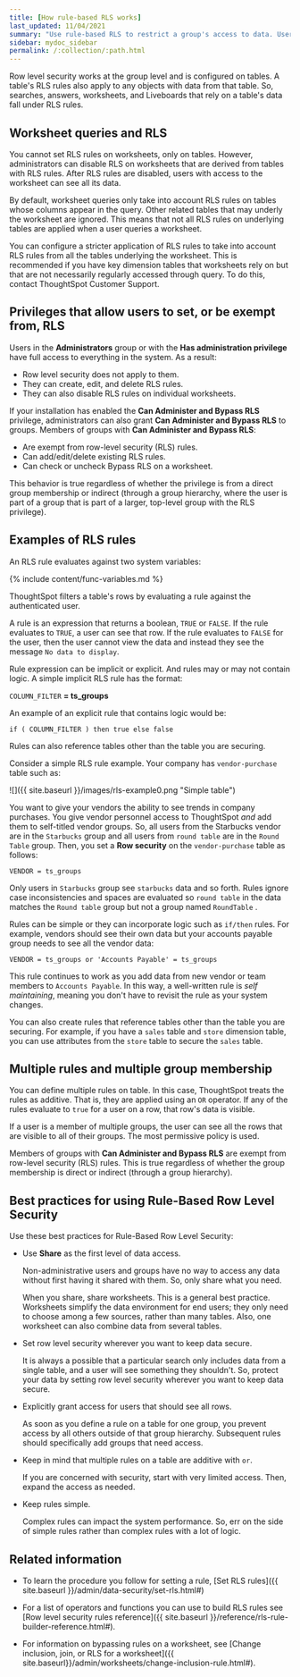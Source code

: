 ```yaml
---
title: [How rule-based RLS works]
last_updated: 11/04/2021
summary: "Use rule-based RLS to restrict a group's access to data. Users see only accessible row data."
sidebar: mydoc_sidebar
permalink: /:collection/:path.html
---
```

Row level security works at the group level and is configured on tables. A
table's RLS rules also apply to any objects with data from that table. So,
searches, answers, worksheets, and Liveboards that rely on a table's data fall
under RLS rules.


## Worksheet queries and RLS

You cannot set RLS rules on worksheets, only on tables. However, administrators
can disable RLS on worksheets that are derived from tables with RLS rules. After
RLS rules are disabled, users with access to the worksheet can see all its data.

By default, worksheet queries only take into account RLS rules on tables whose
columns appear in the query. Other related tables that may underly the worksheet
are ignored. This means that not all RLS rules on underlying tables are applied
when a user queries a worksheet.

You can configure a stricter application of RLS rules to take into account RLS
rules from all the tables underlying the worksheet. This is recommended if you
have key dimension tables that worksheets rely on but that are not necessarily
regularly accessed through query. To do this, contact ThoughtSpot Customer
Support.

## Privileges that allow users to set, or be exempt from, RLS

Users in the **Administrators** group or with the **Has administration
privilege** have full access to everything in the system. As a result:

* Row level security does not apply to them.
* They can create, edit, and delete RLS rules.
* They can also disable RLS rules on individual worksheets.

If your installation has enabled the **Can Administer and Bypass RLS** privilege,
administrators can also grant **Can Administer and Bypass RLS** to groups. Members of
groups with **Can Administer and Bypass RLS**:

* Are exempt from row-level security (RLS) rules.
* Can add/edit/delete existing RLS rules.
* Can check or uncheck Bypass RLS on a worksheet.

This behavior is true regardless of whether the privilege is from a direct group
membership or indirect (through a group hierarchy, where the user is part of a group that is part of a larger, top-level group with the RLS privilege).

## Examples of RLS rules

An RLS rule evaluates against two system variables:

{% include content/func-variables.md %}

ThoughtSpot filters a table's rows by evaluating a rule against the
authenticated user.

A rule is an expression that returns a boolean, `TRUE` or `FALSE`. If the rule
evaluates to `TRUE`, a user can see that row. If the rule evaluates to `FALSE`
for the user, then the user cannot view the data and instead they see the
message `No data to display`.

Rule expression can be implicit or explicit. And rules may or may not contain
logic. A simple implicit RLS rule has the format:

`COLUMN_FILTER` **= ts_groups**

An example of an explicit rule that contains logic would be:

`if ( COLUMN_FILTER ) then true else false`

Rules can also reference tables other than the table you are securing.

Consider a simple RLS rule example. Your company has `vendor-purchase` table
such as:

 ![]({{ site.baseurl }}/images/rls-example0.png "Simple table")

You want to give your vendors the ability to see trends in company
purchases. You give vendor personnel access to ThoughtSpot _and_ add them to
self-titled vendor groups. So, all users from the Starbucks vendor are in the
`Starbucks` group and all users from `round table` are in the `Round Table` group.
Then, you set a **Row security** on the `vendor-purchase` table as follows:

 `VENDOR = ts_groups`

Only users in `Starbucks` group see `starbucks` data and so forth. Rules ignore
case inconsistencies and spaces are evaluated so `round table` in the data
matches the `Round table` group but not a group named `RoundTable` .

Rules can be simple or they can incorporate logic such as `if/then` rules. For
example, vendors should see their own data but your accounts payable group needs
to see all the vendor data:

`VENDOR = ts_groups or 'Accounts Payable' = ts_groups`

This rule continues to work as you add data from new vendor or team members to
`Accounts Payable`. In this way, a well-written rule is _self maintaining_,
meaning you don't have to revisit the rule as your system changes.

You can also create rules that reference tables other than the table you are
securing. For example, if you have a `sales` table and `store` dimension table, you
can use attributes from the `store` table to secure the `sales` table.

## Multiple rules and multiple group membership

You can define multiple rules on table.  In this case, ThoughtSpot treats the
rules as additive. That is, they are applied using an `OR` operator. If any of
the rules evaluate to `true` for a user on a row, that row's data is visible.

If a user is a member of multiple groups, the user can see all the rows that are
visible to all of their groups. The most permissive policy is used.

Members of groups with **Can Administer and Bypass RLS** are exempt from row-level security
(RLS) rules.  This is true regardless of whether the group membership is direct
or indirect (through a group hierarchy).

## Best practices for using Rule-Based Row Level Security

Use these best practices for Rule-Based Row Level Security:

-  Use **Share** as the first level of data access.

   Non-administrative users and groups have no way to access any data without
   first having it shared with them. So, only share what you need.

   When you share, share worksheets. This is a general best practice.
   Worksheets simplify the data environment for end users; they only need to
   choose among a few sources, rather than many tables. Also, one worksheet can
   also  combine data from several tables.

-  Set row level security wherever you want to keep data secure.

    It is always a possible that a particular search only includes data from a
    single table, and a user will see something they shouldn't. So, protect your
    data by setting row level security wherever you want to keep data secure.

- Explicitly grant access for users that should see all rows.

    As soon as you define a rule on a table for one group, you prevent access by
    all others outside of that group hierarchy. Subsequent rules should
    specifically add groups that need access.

- Keep in mind that multiple rules on a table are additive with `or`.

  If you are concerned with security, start with very limited access. Then,
  expand the access as needed.

- Keep rules simple.

  Complex rules can impact the system performance. So, err on the side of
  simple rules rather than complex rules with a lot of logic.


## Related information

* To learn the procedure you follow for setting a rule, [Set RLS rules]({{ site.baseurl }}/admin/data-security/set-rls.html#)

* For a list of operators and functions you can use to build RLS rules see
[Row level security rules reference]({{ site.baseurl
}}/reference/rls-rule-builder-reference.html#).

* For information on bypassing rules on a worksheet, see [Change inclusion, join,
or RLS for a worksheet]({{
site.baseurl}}/admin/worksheets/change-inclusion-rule.html#).
